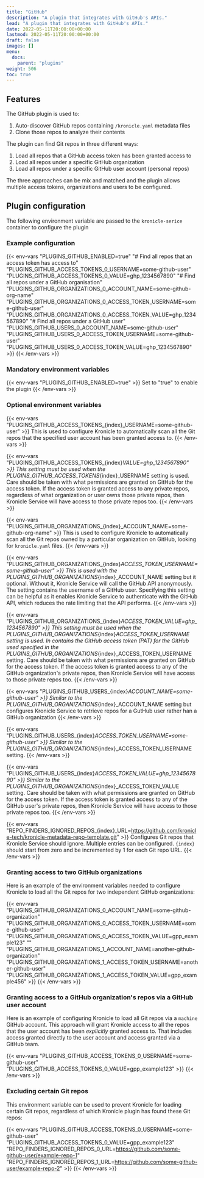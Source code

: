 ```yaml
---
title: "GitHub"
description: "A plugin that integrates with GitHub's APIs."
lead: "A plugin that integrates with GitHub's APIs."
date: 2022-05-11T20:00:00+00:00
lastmod: 2022-05-11T20:00:00+00:00
draft: false
images: []
menu:
  docs:
    parent: "plugins"
weight: 506
toc: true
---
```


## Features

The GitHub plugin is used to:

1. Auto-discover GitHub repos containing `/kronicle.yaml` metadata files
2. Clone those repos to analyze their contents

The plugin can find Git repos in three different ways:

1. Load all repos that a GitHub access token has been granted access to
2. Load all repos under a specific GitHub organization
3. Load all repos under a specific GitHub user account (personal repos)

The three approaches can be mix and matched and the plugin allows multiple access tokens, organizations and users to be
configured.


## Plugin configuration

The following environment variable are passed to the `kronicle-serice` container to configure the plugin


### Example configuration

{{< env-vars
"PLUGINS_GITHUB_ENABLED=true"
"# Find all repos that an access token has access to"
"PLUGINS_GITHUB_ACCESS_TOKENS_0_USERNAME=some-github-user"
"PLUGINS_GITHUB_ACCESS_TOKENS_0_VALUE=ghp_1234567890"
"# Find all repos under a GitHub organisation"
"PLUGINS_GITHUB_ORGANIZATIONS_0_ACCOUNT_NAME=some-github-org-name"
"PLUGINS_GITHUB_ORGANIZATIONS_0_ACCESS_TOKEN_USERNAME=some-github-user"
"PLUGINS_GITHUB_ORGANIZATIONS_0_ACCESS_TOKEN_VALUE=ghp_1234567890"
"# Find all repos under a GitHub user"
"PLUGINS_GITHUB_USERS_0_ACCOUNT_NAME=some-github-user"
"PLUGINS_GITHUB_USERS_0_ACCESS_TOKEN_USERNAME=some-github-user"
"PLUGINS_GITHUB_USERS_0_ACCESS_TOKEN_VALUE=ghp_1234567890" >}}
{{< /env-vars >}}


### Mandatory environment variables

{{< env-vars "PLUGINS_GITHUB_ENABLED=true" >}}
Set to "true" to enable the plugin
{{< /env-vars >}}


### Optional environment variables

{{< env-vars "PLUGINS_GITHUB_ACCESS_TOKENS_{index}_USERNAME=some-github-user" >}}
This is used to configure Kronicle to automatically scan all the Git repos that the specified user account has been granted access to.
{{< /env-vars >}}

{{< env-vars "PLUGINS_GITHUB_ACCESS_TOKENS_{index}_VALUE=ghp_1234567890" >}}
This setting must be used when the PLUGINS_GITHUB_ACCESS_TOKENS_{index}_USERNAME setting is used.  Care should be taken with what permissions are granted on GitHub for the access token.  If the access token is granted access to any private repos, regardless of what organization or user owns those private repos, then Kronicle Service will have access to those private repos too.
{{< /env-vars >}}

{{< env-vars "PLUGINS_GITHUB_ORGANIZATIONS_{index}_ACCOUNT_NAME=some-github-org-name" >}}
This is used to configure Kronicle to automatically scan all the Git repos owned by a particular organization on GitHub, looking for `kronicle.yaml` files.
{{< /env-vars >}}

{{< env-vars "PLUGINS_GITHUB_ORGANIZATIONS_{index}_ACCESS_TOKEN_USERNAME=some-github-user" >}}
This is used with the PLUGINS_GITHUB_ORGANIZATIONS_{index}_ACCOUNT_NAME setting but it optional.  Without it, Kronicle Service will call the GitHub API anonymously.  The setting contains the username of a GitHub user.  Specifying this setting can be helpful as it enables Kronicle Service to authenticate with the GitHub API, which reduces the rate limiting that the API performs.
{{< /env-vars >}}

{{< env-vars "PLUGINS_GITHUB_ORGANIZATIONS_{index}_ACCESS_TOKEN_VALUE=ghp_1234567890" >}}
This setting must be used when the PLUGINS_GITHUB_ORGANIZATIONS_{index}_ACCESS_TOKEN_USERNAME setting is used.  In contains the GitHub access token (PAT) for the GitHub used specified in the PLUGINS_GITHUB_ORGANIZATIONS_{index}_ACCESS_TOKEN_USERNAME setting.  Care should be taken with what permissions are granted on GitHub for the access token.  If the access token is granted access to any of the GitHub organization's private repos, then Kronicle Service will have access to those private repos too.
{{< /env-vars >}}

{{< env-vars "PLUGINS_GITHUB_USERS_{index}_ACCOUNT_NAME=some-github-user" >}}
Similar to the PLUGINS_GITHUB_ORGANIZATIONS_{index}_ACCOUNT_NAME setting but configures Kronicle Service to retrieve repos for a GutHub user rather han a GitHub organization
{{< /env-vars >}}

{{< env-vars "PLUGINS_GITHUB_USERS_{index}_ACCESS_TOKEN_USERNAME=some-github-user" >}}
Similar to the PLUGINS_GITHUB_ORGANIZATIONS_{index}_ACCESS_TOKEN_USERNAME setting.
{{< /env-vars >}}

{{< env-vars "PLUGINS_GITHUB_USERS_{index}_ACCESS_TOKEN_VALUE=ghp_1234567890" >}}
Similar to the PLUGINS_GITHUB_ORGANIZATIONS_{index}_ACCESS_TOKEN_VALUE setting.  Care should be taken with what permissions are granted on GitHub for the access token.  If the access token is granted access to any of the GitHub user's private repos, then Kronicle Service will have access to those private repos too.
{{< /env-vars >}}

{{< env-vars "REPO_FINDERS_IGNORED_REPOS_{index}_URL=https://github.com/kronicle-tech/kronicle-metadata-repo-template.git" >}}
Configures Git repos that Kronicle Service should ignore.  Multiple entries can be configured.  `{index}` should start from zero and be incremented by 1 for each Git repo URL.
{{< /env-vars >}}


### Granting access to two GitHub organizations

Here is an example of the environment variables needed to configure Kronicle to load all the Git repos for two
independent GitHub organizations:

{{< env-vars
"PLUGINS_GITHUB_ORGANIZATIONS_0_ACCOUNT_NAME=some-github-organization"
"PLUGINS_GITHUB_ORGANIZATIONS_0_ACCESS_TOKEN_USERNAME=some-github-user"
"PLUGINS_GITHUB_ORGANIZATIONS_0_ACCESS_TOKEN_VALUE=gpp_example123"
""
"PLUGINS_GITHUB_ORGANIZATIONS_1_ACCOUNT_NAME=another-github-organization"
"PLUGINS_GITHUB_ORGANIZATIONS_1_ACCESS_TOKEN_USERNAME=another-github-user"
"PLUGINS_GITHUB_ORGANIZATIONS_1_ACCESS_TOKEN_VALUE=gpp_example456" >}}
{{< /env-vars >}}


### Granting access to a GitHub organization's repos via a GitHub user account

Here is an example of configuring Kronicle to load all Git repos via a `machine` GitHub account.  This approach will
grant Kronicle access to all the repos that the user account has been _explicitly_ granted access to.  That includes
access granted directly to the user account and access granted via a GitHub team.

{{< env-vars
"PLUGINS_GITHUB_ACCESS_TOKENS_0_USERNAME=some-github-user"
"PLUGINS_GITHUB_ACCESS_TOKENS_0_VALUE=gpp_example123" >}}
{{< /env-vars >}}


### Excluding certain Git repos

This environment variable can be used to prevent Kronicle for loading certain Git repos, regardless of which Kronicle
plugin has found these Git repos:

{{< env-vars
"PLUGINS_GITHUB_ACCESS_TOKENS_0_USERNAME=some-github-user"
"PLUGINS_GITHUB_ACCESS_TOKENS_0_VALUE=gpp_example123"
"REPO_FINDERS_IGNORED_REPOS_0_URL=https://github.com/some-github-user/example-repo-1"
"REPO_FINDERS_IGNORED_REPOS_1_URL=https://github.com/some-github-user/example-repo-2" >}}
{{< /env-vars >}}
